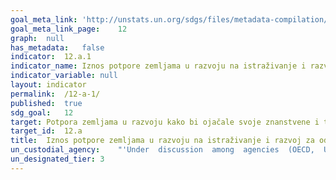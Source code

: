 ```yaml
---	
goal_meta_link:	'http://unstats.un.org/sdgs/files/metadata-compilation/Metadata-Goal-12.pdf'
goal_meta_link_page:	12
graph:	null
has_metadata:	false
indicator:	12.a.1
indicator_name:	Iznos potpore zemljama u razvoju na istraživanje i razvoj za održivu potrošnju i proizvodnju i ekološki prihvatljive tehnologije
indicator_variable:	null
layout:	indicator
permalink:	/12-a-1/
published:	true  
sdg_goal:	12
target:	Potpora zemljama u razvoju kako bi ojačale svoje znanstvene i tehnološke kapacitete za kretanje prema održivijim obrascima potrošnje i proizvodnje.
target_id:	12.a
title:	Iznos potpore zemljama u razvoju na istraživanje i razvoj za održivu potrošnju i proizvodnju i ekološki prihvatljive tehnologije
un_custodial_agency:	"'Under  discussion  among  agencies  (OECD,  UNEP,  UNESCO-UIS,  World  Bank)'"
un_designated_tier:	3
---	
```


